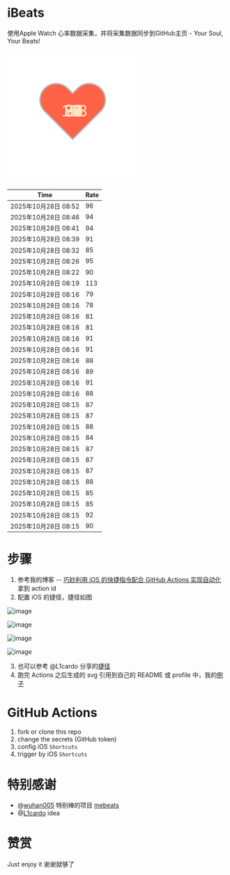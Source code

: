 # iBeats
使用Apple Watch 心率数据采集，并将采集数据同步到GitHub主页 - Your Soul, Your Beats!

![](./files/heart.svg)

<!--START_SECTION:my_heart_rate-->
| Time | Rate | 
 | ---- | ---- | 
| 2025年10月28日 08:52 | 96 |
| 2025年10月28日 08:46 | 94 |
| 2025年10月28日 08:41 | 94 |
| 2025年10月28日 08:39 | 91 |
| 2025年10月28日 08:32 | 85 |
| 2025年10月28日 08:26 | 95 |
| 2025年10月28日 08:22 | 90 |
| 2025年10月28日 08:19 | 113 |
| 2025年10月28日 08:16 | 79 |
| 2025年10月28日 08:16 | 78 |
| 2025年10月28日 08:16 | 81 |
| 2025年10月28日 08:16 | 81 |
| 2025年10月28日 08:16 | 91 |
| 2025年10月28日 08:16 | 91 |
| 2025年10月28日 08:16 | 88 |
| 2025年10月28日 08:16 | 89 |
| 2025年10月28日 08:16 | 91 |
| 2025年10月28日 08:16 | 88 |
| 2025年10月28日 08:15 | 87 |
| 2025年10月28日 08:15 | 87 |
| 2025年10月28日 08:15 | 88 |
| 2025年10月28日 08:15 | 84 |
| 2025年10月28日 08:15 | 87 |
| 2025年10月28日 08:15 | 87 |
| 2025年10月28日 08:15 | 87 |
| 2025年10月28日 08:15 | 88 |
| 2025年10月28日 08:15 | 85 |
| 2025年10月28日 08:15 | 85 |
| 2025年10月28日 08:15 | 92 |
| 2025年10月28日 08:15 | 90 |

<!--END_SECTION:my_heart_rate-->

# 步骤
1. 参考我的博客 -- [巧妙利用 iOS 的快捷指令配合 GitHub Actions 实现自动化](https://github.com/yihong0618/gitblog/issues/198) 拿到 action id
2. 配置 iOS 的捷径，捷径如图

![image](https://user-images.githubusercontent.com/15976103/122154218-0db0b480-ce97-11eb-93bb-5aec07c558dc.png)

![image](https://user-images.githubusercontent.com/15976103/122154236-186b4980-ce97-11eb-8e4b-70551a0391ae.png)

![image](https://user-images.githubusercontent.com/15976103/122154268-2d47dd00-ce97-11eb-902e-3acf292265a9.png)

![image](https://user-images.githubusercontent.com/15976103/122174055-fa144680-ceb4-11eb-9be2-3eb83cd516f7.png)

3. 也可以参考 @L1cardo 分享的[捷径](https://www.icloud.com/shortcuts/6ab6047b459c41ad822ad6b94b1c03d4)
4. 跑完 Actions 之后生成的 svg 引用到自己的 README 或 profile 中，我的[例子](https://github.com/yihong0618) 

# GitHub Actions

1. fork or clone this repo
2. change the secrets (GitHub token)
3. config iOS `Shortcuts` 
4. trigger by iOS `Shortcuts`

# 特别感谢
- @[wuhan005](https://github.com/wuhan005) 特别棒的项目 [mebeats](https://github.com/wuhan005/mebeats)
- @[L1cardo](https://github.com/L1cardo) idea

# 赞赏
Just enjoy it
谢谢就够了
